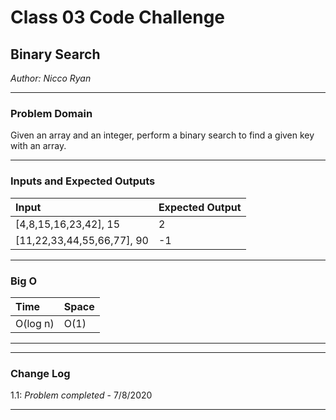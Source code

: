 # Class 03 Code Challenge

## Binary Search
*Author: Nicco Ryan*

---

### Problem Domain
Given an array and an integer, perform a binary search to find a given key with an array.

---

### Inputs and Expected Outputs

| Input | Expected Output |
| :----------- | :----------- |
| [4,8,15,16,23,42], 15 | 2 |
| [11,22,33,44,55,66,77], 90	 | -1 |


---

### Big O


| Time | Space |
| :----------- | :----------- |
| O(log n) | O(1) |


---

---

### Change Log
1.1: *Problem completed* - 7/8/2020 

---
